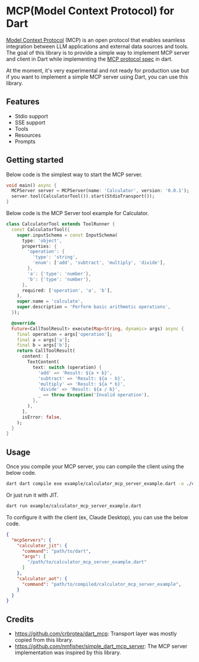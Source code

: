 # MCP(Model Context Protocol) for Dart

[Model Context Protocol](https://modelcontextprotocol.io/) (MCP) is an open protocol that enables seamless integration between LLM applications and external data sources and tools. The goal of this library is to provide a simple way to implement MCP server and client in Dart while implementing the [MCP protocol spec](https://spec.modelcontextprotocol.io/) in dart.

At the moment, it's very experimental and not ready for production use but if you want to implement a simple MCP server using Dart, you can use this library.

## Features

- Stdio support
- SSE support
- Tools
- Resources
- Prompts

## Getting started

Below code is the simplest way to start the MCP server.

```dart
void main() async {
  MCPServer server = MCPServer(name: 'Calculator', version: '0.0.1');
  server.tool(CalculatorTool()).start(StdioTransport());
}
```

Below code is the MCP Server tool example for Calculator.

```dart
class CalculatorTool extends ToolRunner {
  const CalculatorTool({
    super.inputSchema = const InputSchema(
      type: 'object',
      properties: {
        'operation': {
          'type': 'string',
          'enum': ['add', 'subtract', 'multiply', 'divide'],
        },
        'a': {'type': 'number'},
        'b': {'type': 'number'},
      },
      required: ['operation', 'a', 'b'],
    ),
    super.name = 'calculate',
    super.description = 'Perform basic arithmetic operations',
  });

  @override
  Future<CallToolResult> execute(Map<String, dynamic> args) async {
    final operation = args['operation'];
    final a = args['a'];
    final b = args['b'];
    return CallToolResult(
      content: [
        TextContent(
          text: switch (operation) {
            'add' => 'Result: ${a + b}',
            'subtract' => 'Result: ${a - b}',
            'multiply' => 'Result: ${a * b}',
            'divide' => 'Result: ${a / b}',
            _ => throw Exception('Invalid operation'),
          },
        ),
      ],
      isError: false,
    );
  }
}
```

## Usage

Once you compile your MCP server, you can compile the client using the below code.

```bash
dart dart compile exe example/calculator_mcp_server_example.dart -o ./calculator_mcp_server_example
```

Or just run it with JIT.

```bash
dart run example/calculator_mcp_server_example.dart
```

To configure it with the client (ex, Claude Desktop), you can use the below code.

```json
{
  "mcpServers": {
    "calculator_jit": {
      "command": "path/to/dart",
      "args": [
        "/path/to/calculator_mcp_server_example.dart"
      ]
    },
    "calculator_aot": {
      "command": "path/to/compiled/calculator_mcp_server_example",
    }
  }
}
```

## Credits

- <https://github.com/crbrotea/dart_mcp>: Transport layer was mostly copied from this library.
- <https://github.com/nmfisher/simple_dart_mcp_server>: The MCP server implementation was inspired by this library.
